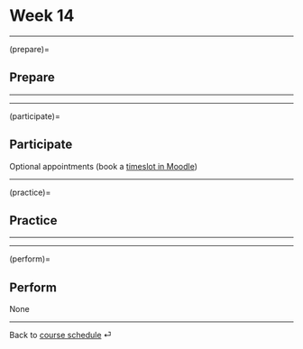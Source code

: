 # Week 14


---

(prepare)=
## Prepare



---

---


(participate)=
## Participate

Optional appointments (book a [timeslot in Moodle](https://e-learning.hdm-stuttgart.de/moodle/mod/scheduler/view.php?id=270493&subpage=allappointments&offset=-1&what=view))

---


(practice)=
## Practice


---

---

(perform)=
## Perform

None

---

Back to [course schedule](../docs/course-schedule.md) ⏎
